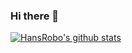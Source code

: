 ### Hi there 👋
[![HansRobo's github stats](https://github-readme-stats.vercel.app/api?username=HansRobo&show_icons=true)](https://github.com/HansRobo/HansRobo)
<!--
**HansRobo/HansRobo** is a ✨ _special_ ✨ repository because its `README.md` (this file) appears on your GitHub profile.

Here are some ideas to get you started:

- 🔭 I’m currently working on ...
- 🌱 I’m currently learning ...
- 👯 I’m looking to collaborate on ...
- 🤔 I’m looking for help with ...
- 💬 Ask me about ...
- 📫 How to reach me: ...
- 😄 Pronouns: ...
- ⚡ Fun fact: ...
-->
